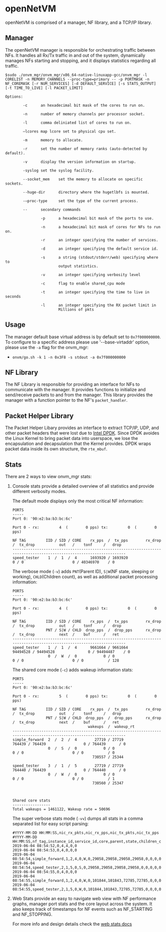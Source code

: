 openNetVM
==
openNetVM is comprised of a manager, NF library, and a TCP/IP library.

Manager
--
The openNetVM manager is responsible for orchestrating traffic between NFs.  It handles all Rx/Tx traffic in and out of the system, dynamically manages NFs starting and stopping, and it displays statistics regarding all traffic.

```
$sudo ./onvm_mgr/onvm_mgr/x86_64-native-linuxapp-gcc/onvm_mgr -l CORELIST -n MEMORY_CHANNELS --proc-type=primary -- -p PORTMASK -n NF_COREMASK [-r NUM_SERVICES] [-d DEFAULT_SERVICE] [-s STATS_OUTPUT] [-t TIME_TO_LIVE] [-l PACKET_LIMIT] 

Options:

        -c      an hexadecimal bit mask of the cores to run on.

        -n      number of memory channels per processor socket.

        -l      comma deliniated list of cores to run on.

        –lcores map lcore set to physical cpu set.

        -m      memory to allocate.

        -r      set the number of memory ranks (auto-detected by default).

        -v      display the version information on startup.

        -syslog set the syslog facility.

        --socket_mem    set the memory to allocate on specific sockets.

        --huge-dir      directory where the hugetlbfs is mounted.

        -–proc-type     set the type of the current process.

        --      secondary commands

                -p      a hexadecimal bit mask of the ports to use.

                -n      a hexadecimal bit mask of cores for NFs to run on.

                -r      an integer specifying the number of services.

                -d      an integer specifying the default service id.

                -s      a string (stdout/stderr/web) specifying where to
                        output statistics.

                -v      an integer specifying verbosity level

                -c      flag to enable shared_cpu mode

                -t      an integer specifying the time to live in seconds

                -l      an integer specifying the RX packet limit in 
                        Millions of pkts 
```

Usage
--
The manager default base virtual address is by default set to `0x7f000000000`. To configure to a specific address please use '--base-virtaddr' option, please use the `-a` flag for the onvm_mgr: 
- `onvm/go.sh -k 1 -n 0x3F8 -s stdout -a 0x7f000000000`

NF Library
--
The NF Library is responsible for providing an interface for NFs to communicate with the manager.  It provides functions to initialize and send/receive packets to and from the manager.  This library provides the manager with a function pointer to the NF's `packet_handler`.

Packet Helper Library
--
The Packet Helper Libary provides an interface to extract TCP/IP, UDP, and other packet headers that were lost due to [Intel DPDK][dpdk].  Since DPDK avoides the Linux Kernel to bring packet data into userspace, we lose the encapsulation and decapsulation that the Kernel provides.  DPDK wraps packet data inside its own structure, the `rte_mbuf`.

Stats
--

There are 2 ways to view onvm_mgr stats:  

1. Console stats provide a detailed overview of all statistics and provide different verbosity modes.

    The default mode displays only the most critical NF information:
    ```
    PORTS
    -----
    Port 0: '90:e2:ba:b3:bc:6c'

    Port 0 - rx:         4  (        0 pps) tx:         0  (        0 pps)

    NF TAG         IID / SID / CORE    rx_pps  /  tx_pps        rx_drop  /  tx_drop           out   /    tonf     /   drop
    ----------------------------------------------------------------------------------------------------------------------
    speed_tester    1  /  1  /  4      1693920 / 1693920               0 / 0                      0 / 40346970    / 0
    ```

    The verbose mode (`-v`) adds `PNT`(Parent ID), `S|W`(NF state, sleeping or working), `CHLD`(Children count), as well as additional packet processing information:
    ```
    PORTS
    -----
    Port 0: '90:e2:ba:b3:bc:6c'

    Port 0 - rx:         4  (        0 pps) tx:         0  (        0 pps)

    NF TAG         IID / SID / CORE    rx_pps  /  tx_pps        rx_drop  /  tx_drop           out   /    tonf     /   drop
                   PNT / S|W / CHLD  drop_pps  /  drop_pps      rx_drop  /  tx_drop           next  /    buf      /   ret
    ----------------------------------------------------------------------------------------------------------------------
    speed_tester    1  /  1  /  4      9661664 / 9661664        94494528 / 94494528               0 / 94494487    / 0
                    0  /  W  /  0            0 / 0                     0 / 0                      0 / 0           / 128
    ```

    The shared core mode (`-c`) adds wakeup information stats:
    ```
    PORTS
    -----
    Port 0: '90:e2:ba:b3:bc:6c'

    Port 0 - rx:         5  (        0 pps) tx:         0  (        0 pps)

    NF TAG         IID / SID / CORE    rx_pps  /  tx_pps        rx_drop  /  tx_drop           out   /    tonf     /   drop
                   PNT / S|W / CHLD  drop_pps  /  drop_pps      rx_drop  /  tx_drop           next  /    buf      /   ret
                                      wakeups  /  wakeup_rt
    ----------------------------------------------------------------------------------------------------------------------
    simple_forward  2  /  2  /  4        27719 / 27719            764439 / 764439                 0 / 764439      / 0
                    0  /  S  /  0            0 / 0                     0 / 0                      0 / 0           / 0
                                        730557 / 25344

    speed_tester    3  /  1  /  5        27719 / 27719            764440 / 764439                 0 / 764440      / 0
                    0  /  W  /  0            0 / 0                     0 / 0                      0 / 0           / 1
                                        730560 / 25347



    Shared core stats
    -----------------
    Total wakeups = 1461122, Wakeup rate = 50696
    ```

    The super verbose stats mode (`-vv`) dumps all stats in a comma separated list for easy script parsing:
    ```
    #YYYY-MM-DD HH:MM:SS,nic_rx_pkts,nic_rx_pps,nic_tx_pkts,nic_tx_pps
    #YYYY-MM-DD HH:MM:SS,nf_tag,instance_id,service_id,core,parent,state,children_cnt,rx,tx,rx_pps,tx_pps,rx_drop,tx_drop,rx_drop_rate,tx_drop_rate,act_out,act_tonf,act_drop,act_next,act_buffer,act_returned,num_wakeups,wakeup_rate
    2019-06-04 08:54:52,0,4,4,0,0
    2019-06-04 08:54:53,0,4,0,0,0
    2019-06-04 08:54:54,simple_forward,1,2,4,0,W,0,29058,29058,29058,29058,0,0,0,0,0,29058,0,0,0,0,28951,28951
    2019-06-04 08:54:54,speed_tester,2,1,5,0,S,0,29058,29058,29058,29058,0,0,0,0,0,29059,0,0,0,1,28952,28952
    2019-06-04 08:54:55,0,4,0,0,0
    2019-06-04 08:54:55,simple_forward,1,2,4,0,W,0,101844,101843,72785,72785,0,0,0,0,0,101843,0,0,0,0,101660,101660
    2019-06-04 08:54:55,speed_tester,2,1,5,0,W,0,101844,101843,72785,72785,0,0,0,0,0,101844,0,0,0,1,101660,101660
    ```


2. Web Stats provide an easy to navigate web view with NF performance graphs, manager port stats and the core layout across the system. It also keeps track of timestamps for NF events such as NF_STARTING and NF_STOPPING. 

    For more info and design details check the [web stats docs][web_stats_docs]

[dpdk]: http://dpdk.org/
[web_stats_docs]: ../onvm_web/README.md
